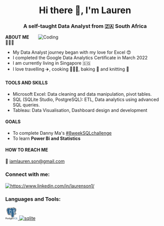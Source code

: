 <h1 align="center">Hi there 👋, I'm Lauren</h1>
<h3 align="center">A self-taught Data Analyst from 🇿🇦 South Africa</h3>
<img align="right" alt="Coding" width="400" src="https://media4.giphy.com/media/UMyvk17PIo3SiZQWju/giphy.gif"

## **ABOUT ME** 🙋🏻‍♀️
- My Data Analyst journey began with my love for Excel 😍
- I completed the Google Data Analytics Certificate in March 2022
- I am currently living in Singapore 🇸🇬
- I love travelling ✈️, cooking 👩🏻‍🍳, baking 🧁 and knitting 🧶
     
#### **TOOLS AND SKILLS**
- Microsoft Excel: Data cleaning and data manipulation, pivot tables.
- SQL (SQLite Studio, PostgreSQL): ETL, Data analytics using advanced SQL queries.
- Tableau: Data Visualisation, Dashboard design and development

#### **GOALS**
- To complete Danny Ma's [#8weekSQLchallenge](https://8weeksqlchallenge.com/resources/)
- To learn **Power Bi and Statistics**

#### **HOW TO REACH ME**
 📧 iamlauren.son@gmail.com


<h3 align="left">Connect with me:</h3>
<p align="left">
<a href="https://linkedin.com/in/https://www.linkedin.com/in/laurenson1/" target="blank"><img align="center" src="https://raw.githubusercontent.com/rahuldkjain/github-profile-readme-generator/master/src/images/icons/Social/linked-in-alt.svg" alt="https://www.linkedin.com/in/laurenson1/" height="30" width="40" /></a>
</p>

<h3 align="left">Languages and Tools:</h3>
<p align="left"> <a href="https://www.postgresql.org" target="_blank" rel="noreferrer"> <img src="https://raw.githubusercontent.com/devicons/devicon/master/icons/postgresql/postgresql-original-wordmark.svg" alt="postgresql" width="40" height="40"/> </a> <a href="https://www.sqlite.org/" target="_blank" rel="noreferrer"> <img src="https://www.vectorlogo.zone/logos/sqlite/sqlite-icon.svg" alt="sqlite" width="40" height="40"/> </a> </p>

